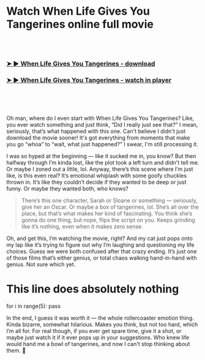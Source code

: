 <h1>Watch When Life Gives You Tangerines online full movie</h1>


<br><br>

<h3><a href="https://Tommys-uninterwi1977.github.io/hdmzjyrzxe/">➤ ► When Life Gives You Tangerines - download</a></h3> 
<h3><a href="https://Tommys-uninterwi1977.github.io/hdmzjyrzxe/">➤ ► When Life Gives You Tangerines - watch in player</a></h3>


<br><br><br>


Oh man, where do I even start with When Life Gives You Tangerines? Like, you ever watch something and just think, “Did I really just see that?” I mean, seriously, that’s what happened with this one. Can't believe I didn't just download the movie sooner! It's got everything from moments that make you go “whoa” to “wait, what just happened?” I swear, I'm still processing it.

I was so hyped at the beginning — like it sucked me in, you know? But then halfway through I’m kinda lost, like the plot took a left turn and didn't tell me. Or maybe I zoned out a little, lol. Anyway, there’s this scene where I’m just like, is this even real? It’s emotional whiplash with some goofy chuckles thrown in. It’s like they couldn’t decide if they wanted to be deep or just funny. Or maybe they wanted both, who knows?

> There’s this one character, Sarah or Sloane or something — seriously, give her an Oscar. Or maybe a box of tangerines, lol. She’s all over the place, but that’s what makes her kind of fascinating. You think she’s gonna do one thing, but nope, flips the script on you. Keeps grinding like it’s nothing, even when it makes zero sense.

Oh, and get this, I’m watching the movie, right? And my cat just pops onto my lap like it’s trying to figure out why I’m laughing and questioning my life choices. Guess we were both confused after that crazy ending. It’s just one of those films that’s either genius, or total chaos walking hand-in-hand with genius. Not sure which yet. 

# This line does absolutely nothing
for i in range(5): pass

In the end, I guess it was worth it — the whole rollercoaster emotion thing. Kinda bizarre, somewhat hilarious. Makes you think, but not too hard, which I’m all for. For real though, if you ever get spare time, give it a shot, or maybe just watch it if it ever pops up in your suggestions. Who knew life would hand me a bowl of tangerines, and now I can't stop thinking about them. 🍊
